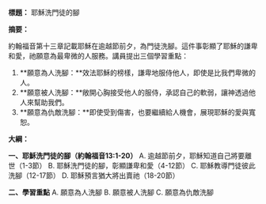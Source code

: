 **標題：** 耶穌洗門徒的腳

**摘要：**

約翰福音第十三章記載耶穌在逾越節前夕，為門徒洗腳。這件事彰顯了耶穌的謙卑和愛，祂願意為最卑微的人服務。講員提出三個學習重點：

1. **願意為人洗腳：**效法耶穌的榜樣，謙卑地服侍他人，即使是比我們卑微的人。
2. **願意被人洗腳：**敞開心胸接受他人的服侍，承認自己的軟弱，讓神透過他人來幫助我們。
3. **願意為仇敵洗腳：**即使受到傷害，也要繼續給人機會，展現耶穌的愛與寬恕。

**大綱：**

**一、耶穌洗門徒的腳（約翰福音13:1-20）**
    A. 逾越節前夕，耶穌知道自己將要離世（1-3節）
    B. 耶穌洗門徒的腳，彰顯謙卑和愛（4-12節）
    C. 耶穌教導門徒彼此洗腳（12-17節）
    D. 耶穌預言猶大將出賣祂（18-20節）

**二、學習重點**
    A. 願意為人洗腳
    B. 願意被人洗腳
    C. 願意為仇敵洗腳